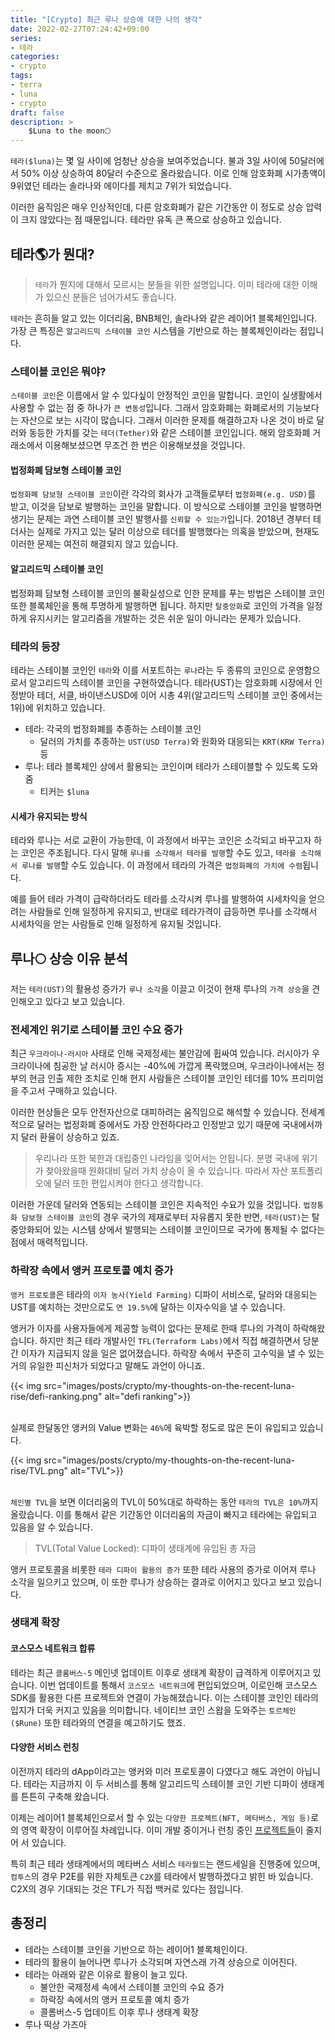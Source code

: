 ```yaml
---
title: "[Crypto] 최근 루나 상승에 대한 나의 생각"
date: 2022-02-27T07:24:42+09:00
series:
- 테라
categories:
- crypto
tags:
- terra
- luna
- crypto
draft: false
description: >
    $Luna to the moon🌕
---
```


`테라($luna)`는 몇 일 사이에 엄청난 상승을 보여주었습니다. 불과 3일 사이에 50달러에서 50% 이상 상승하여 80달러 수준으로 올라왔습니다. 이로 인해 암호화폐 시가총액이 9위였던 테라는 솔라나와 에이다를 제치고 7위가 되었습니다.

이러한 움직임은 매우 인상적인데, 다른 암호화폐가 같은 기간동안 이 정도로 상승 압력이 크지 않았다는 점 때문입니다. 테라만 유독 큰 폭으로 상승하고 있습니다.


테라🌎가 뭔대?
---

> `테라`가 뭔지에 대해서 모르시는 분들을 위한 설명입니다. 이미 테라에 대한 이해가 있으신 분들은 넘어가셔도 좋습니다.

`테라`는 흔히들 알고 있는 이더리움, BNB체인, 솔라나와 같은 레이어1 블록체인입니다. 가장 큰 특징은 `알고리드믹 스테이블 코인` 시스템을 기반으로 하는 블록체인이라는 점입니다.

### 스테이블 코인은 뭐야?

`스테이블 코인`은 이름에서 알 수 있다싶이 안정적인 코인을 말합니다. 코인이 실생활에서 사용할 수 없는 점 중 하나가 `큰 변동성`입니다. 그래서 암호화폐는 화폐로서의 기능보다는 자산으로 보는 시각이 많습니다. 그래서 이러한 문제를 해결하고자 나온 것이 바로 달러와 동등한 가치를 갖는 `테더(Tether)`와 같은 스테이블 코인입니다. 해외 암호화폐 거래소에서 이용해보셨으면 무조건 한 번은 이용해보셨을 것입니다.

#### 법정화폐 담보형 스테이블 코인

`법정화폐 담보형 스테이블 코인`이란 각각의 회사가 고객들로부터 `법정화폐(e.g. USD)`를 받고, 이것을 담보로 발행하는 코인을 말합니다. 이 방식으로 스테이블 코인을 발행하면 생기는 문제는 과연 스테이블 코인 발행사를 `신뢰할 수 있는가`입니다. 2018년 경부터 테더사는 실제로 가지고 있는 달러 이상으로 테더를 발행했다는 의혹을 받았으며, 현재도 이러한 문제는 여전히 해결되지 않고 있습니다.

#### 알고리드믹 스테이블 코인

법정화폐 담보형 스테이블 코인의 불확실성으로 인한 문제를 푸는 방법은 스테이블 코인 또한 블록체인을 통해 투명하게 발행하면 됩니다. 하지만 `탈중앙화`로 코인의 가격을 일정하게 유지시키는 알고리즘을 개발하는 것은 쉬운 일이 아니라는 문제가 있습니다.

### 테라의 등장

테라는 스테이블 코인인 `테라`와 이를 서포트하는 `루나`라는 두 종류의 코인으로 운영함으로서 알고리드믹 스테이블 코인을 구현하였습니다. 테라(UST)는 암호화폐 시장에서 인정받아 테더, 서클, 바이낸스USD에 이어 시총 4위(알고리드믹 스테이블 코인 중에서는 1위)에 위치하고 있습니다.

- 테라: 각국의 법정화폐를 추종하는 스테이블 코인
    - 달러의 가치를 추종하는 `UST(USD Terra)`와 원화와 대응되는 `KRT(KRW Terra)` 등
- 루나: 테라 블록체인 상에서 활용되는 코인이며 테라가 스테이블할 수 있도록 도와줌 
  - 티커는 `$luna`

#### 시세가 유지되는 방식

테라와 루나는 서로 교환이 가능한데, 이 과정에서 바꾸는 코인은 소각되고 바꾸고자 하는 코인은 주조됩니다. 다시 말해 `루나를 소각해서 테라를 발행`할 수도 있고, `테라를 소각해서 루나를 발행`할 수도 있습니다. 이 과정에서 테라의 가격은 `법정화폐의 가치에 수렴`됩니다. 

예를 들어 테라 가격이 급락하더라도 테라를 소각시켜 루나를 발행하여 시세차익을 얻으려는 사람들로 인해 일정하게 유지되고, 반대로 테라가격이 급등하면 루나를 소각해서 시세차익을 얻는 사람들로 인해 일정하게 유지될 것입니다.


루나🌕 상승 이유 분석
---

저는 `테라(UST)`의 활용성 증가가 `루나 소각`을 이끌고 이것이 현재 루나의 `가격 상승`을 견인해오고 있다고 보고 있습니다.

### 전세계인 위기로 스테이블 코인 수요 증가

최근 `우크라이나-러시아` 사태로 인해 국제정세는 불안감에 휩싸여 있습니다. 러시아가 우크라이나에 침공한 날 러시아 증시는 -40%에 가깝게 폭락했으며, 우크라이나에서는 정부의 현금 인출 제한 조치로 인해 현지 사람들은 스테이블 코인인 테더를 10% 프리미엄을 주고서 구매하고 있습니다.

이러한 현상들은 모두 안전자산으로 대피하려는 움직임으로 해석할 수 있습니다. 전세계적으로 달러는 법정화폐 중에서도 가장 안전하다라고 인정받고 있기 때문에 국내에서까지 달러 환율이 상승하고 있죠.

> 우리나라 또한 북한과 대립중인 나라임을 잊어서는 안됩니다. 분명 국내에 위기가 찾아왔을때 원화대비 달러 가치 상승이 올 수 있습니다. 따라서 자산 포트폴리오에 달러 또한 편입시켜야 한다고 생각합니다.

이러한 가운데 달러와 연동되는 스테이블 코인은 지속적인 수요가 있을 것입니다. `법정통화 담보형 스테이블 코인`의 경우 국가의 제재로부터 자유롭지 못한 반면, `테라(UST)`는 탈중앙화되어 있는 시스템 상에서 발행되는 스테이블 코인이므로 국가에 통제될 수 없다는 점에서 매력적입니다.

### 하락장 속에서 앵커 프로토콜 예치 증가

`앵커 프로토콜`은 테라의 `이자 농사(Yield Farming)` 디파이 서비스로, 달러와 대응되는 UST를 예치하는 것만으로도 `연 19.5%`에 달하는 이자수익을 낼 수 있습니다.

앵커가 이자를 사용자들에게 제공할 능력이 없다는 문제로 한때 루나의 가격이 하락해왔습니다. 하지만 최근 테라 개발사인 `TFL(Terraform Labs)`에서 직접 해결하면서 당분간 이자가 지급되지 않을 일은 없어졌습니다. 하락장 속에서 꾸준히 고수익을 낼 수 있는 거의 유일한 피신처가 되었다고 말해도 과언이 아니죠.

{{< img src="images/posts/crypto/my-thoughts-on-the-recent-luna-rise/defi-ranking.png" alt="defi ranking">}}

\
실제로 한달동안 앵커의 Value 변화는 `46%`에 육박할 정도로 많은 돈이 유입되고 있습니다.

{{< img src="images/posts/crypto/my-thoughts-on-the-recent-luna-rise/TVL.png" alt="TVL">}}

\
`체인별 TVL`을 보면 이더리움의 TVL이 50%대로 하락하는 동안 `테라의 TVL은 10%`까지 올랐습니다. 이를 통해서 같은 기간동안 이더리움의 자금이 빠지고 테라에는 유입되고 있음을 알 수 있습니다.

> TVL(Total Value Locked): 디파이 생태계에 유입된 총 자금

앵커 프로토콜을 비롯한 `테라 디파이 활용의 증가` 또한 테라 사용의 증가로 이어져 루나 소각을 일으키고 있으며, 이 또한 루나가 상승하는 결과로 이어지고 있다고 보고 있습니다.

### 생태계 확장

#### 코스모스 네트워크 합류

테라는 최근 `콜롬버스-5` 메인넷 업데이트 이후로 생태계 확장이 급격하게 이루어지고 있습니다. 이번 업데이트를 통해서 `코스모스 네트워크`에 편입되었으며, 이로인해 코스모스 SDK를 활용한 다른 프로젝트와 연결이 가능해졌습니다. 이는 스테이블 코인인 테라의 입지가 더욱 커지고 있음을 의미합니다. 네이티브 코인 스왑을 도와주는 `토르체인($Rune)` 또한 테라와의 연결을 예고하기도 했죠.

#### 다양한 서비스 런칭

이전까지 테라의 dApp이라고는 앵커와 미러 프로토콜이 다였다고 해도 과언이 아닙니다. 테라는 지금까지 이 두 서비스를 통해 알고리드믹 스테이블 코인 기반 디파이 생태계를 튼튼히 구축해 왔습니다. 

이제는 레이어1 블록체인으로서 할 수 있는 `다양한 프로젝트(NFT, 메타버스, 게임 등)`로의 영역 확장이 이루어질 차례입니다. 이미 개발 중이거나 런칭 중인 [프로젝트들]((https://blog.naver.com/jinsol96/222517352803))이 줄지어 서 있습니다.

특히 최근 테라 생태계에서의 메타버스 서비스 `테라월드`는 랜드세일을 진행중에 있으며, `컴투스`의 경우 P2E를 위한 자체토큰 `C2X`를 테라에서 발행하겠다고 밝힌 바 있습니다. C2X의 경우 기대되는 것은 TFL가 직접 백커로 있다는 점입니다.


총정리
---

- 테라는 스테이블 코인을 기반으로 하는 레이어1 블록체인이다.
- 테라의 활용이 늘어나면 루나가 소각되며 자연스래 가격 상승으로  이어진다.
- 테라는 아래와 같은 이유로 활용이 늘고 있다.
    - 불안한 국제정세 속에서 스테이블 코인의 수요 증가
    - 하락장 속에서의 앵커 프로토콜 예치 증가
    - 콜롬버스-5 업데이트 이후 루나 생태계 확장
- 루나 떡상 가즈아
